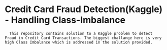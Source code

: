 # Credit Card Fraud Detection(Kaggle) - Handling Class-Imbalance
      This repository contains solution to a Kaggle problem to detect Fraud in Credit Card Transactions. The biggest challange here is very high Class Imbalance which is addressed in the solution provided.
